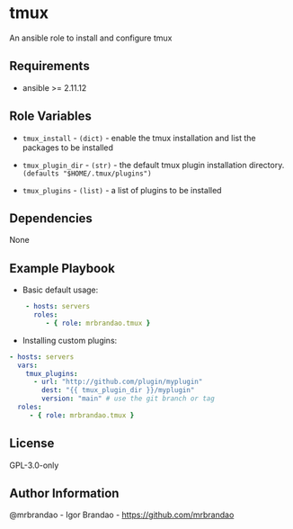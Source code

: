 tmux
=========

An ansible role to install and configure tmux

Requirements
------------

* ansible >= 2.11.12

Role Variables
--------------

* `tmux_install`  - `(dict)`  - enable the tmux installation and list the packages to be installed  

* `tmux_plugin_dir` - `(str)` - the default tmux plugin installation directory.`(defaults "$HOME/.tmux/plugins")`  

* `tmux_plugins`  - `(list)`  - a list of plugins to be installed  

Dependencies
------------

None

Example Playbook
----------------

* Basic default usage:  
```yaml
    - hosts: servers
      roles:
         - { role: mrbrandao.tmux }
```

* Installing custom plugins:  
```yaml  
- hosts: servers
  vars:
    tmux_plugins:
      - url: "http://github.com/plugin/myplugin"
        dest: "{{ tmux_plugin_dir }}/myplugin"
        version: "main" # use the git branch or tag
  roles:
     - { role: mrbrandao.tmux }
```

License
-------

GPL-3.0-only

Author Information
------------------

@mrbrandao - Igor Brandao - https://github.com/mrbrandao
